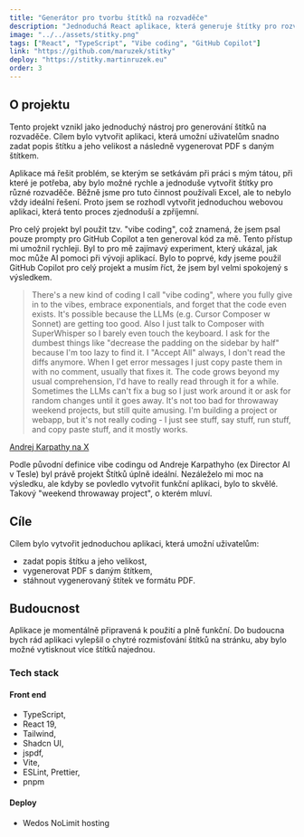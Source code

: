 ```yaml
---
title: "Generátor pro tvorbu štítků na rozvaděče"
description: "Jednoduchá React aplikace, která generuje štítky pro rozvaděče. Umožňuje uživateli zadat popis štítku a jeho velikost a následně vygenerovat PDF s danými štítky."
image: "../../assets/stitky.png"
tags: ["React", "TypeScript", "Vibe coding", "GitHub Copilot"]
link: "https://github.com/maruzek/stitky"
deploy: "https://stitky.martinruzek.eu"
order: 3
---
```


## O projektu

Tento projekt vznikl jako jednoduchý nástroj pro generování štítků na rozvaděče. Cílem bylo vytvořit aplikaci, která umožní uživatelům snadno zadat popis štítku a jeho velikost a následně vygenerovat PDF s daným štítkem.

Aplikace má řešit problém, se kterým se setkávám při práci s mým tátou, při které je potřeba, aby bylo možné rychle a jednoduše vytvořit štítky pro různé rozvaděče. Běžně jsme pro tuto činnost používali Excel, ale to nebylo vždy ideální řešení. Proto jsem se rozhodl vytvořit jednoduchou webovou aplikaci, která tento proces zjednoduší a zpříjemní.

Pro celý projekt byl použit tzv. "vibe coding", což znamená, že jsem psal pouze prompty pro GitHub Copilot a ten generoval kód za mě. Tento přístup mi umožnil rychleji. Byl to pro mě zajímavý experiment, který ukázal, jak moc může AI pomoci při vývoji aplikací. Bylo to poprvé, kdy jseme použil GitHub Copilot pro celý projekt a musím říct, že jsem byl velmi spokojený s výsledkem.

> There's a new kind of coding I call "vibe coding", where you fully give in to the vibes, embrace exponentials, and forget that the code even exists. It's possible because the LLMs (e.g. Cursor Composer w Sonnet) are getting too good. Also I just talk to Composer with SuperWhisper so I barely even touch the keyboard. I ask for the dumbest things like "decrease the padding on the sidebar by half" because I'm too lazy to find it. I "Accept All" always, I don't read the diffs anymore. When I get error messages I just copy paste them in with no comment, usually that fixes it. The code grows beyond my usual comprehension, I'd have to really read through it for a while. Sometimes the LLMs can't fix a bug so I just work around it or ask for random changes until it goes away. It's not too bad for throwaway weekend projects, but still quite amusing. I'm building a project or webapp, but it's not really coding - I just see stuff, say stuff, run stuff, and copy paste stuff, and it mostly works.

[Andrej Karpathy na X](https://x.com/karpathy/status/1886192184808149383)

Podle původní definice vibe codingu od Andreje Karpathyho (ex Director AI v Tesle) byl právě projekt Štítků úplně ideální. Nezáleželo mi moc na výsledku, ale kdyby se povledlo vytvořit funkční aplikaci, bylo to skvělé. Takový "weekend throwaway project", o kterém mluví.

## Cíle

Cílem bylo vytvořit jednoduchou aplikaci, která umožní uživatelům:

- zadat popis štítku a jeho velikost,
- vygenerovat PDF s daným štítkem,
- stáhnout vygenerovaný štítek ve formátu PDF.

## Budoucnost

Aplikace je momentálně připravená k použití a plně funkční. Do budoucna bych rád aplikaci vylepšil o chytré rozmisťování štítků na stránku, aby bylo možné vytisknout více štítků najednou.

### Tech stack

#### Front end

- TypeScript,
- React 19,
- Tailwind,
- Shadcn UI,
- jspdf,
- Vite,
- ESLint, Prettier,
- pnpm

#### Deploy

- Wedos NoLimit hosting
